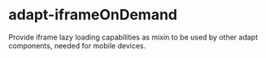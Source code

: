 # adapt-iframeOnDemand
Provide iframe lazy loading capabilities as mixin to be used by other adapt components, needed for mobile devices. 
